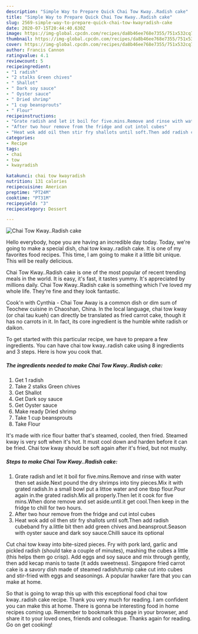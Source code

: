 ```yaml
---
description: "Simple Way to Prepare Quick Chai Tow Kway..Radish cake"
title: "Simple Way to Prepare Quick Chai Tow Kway..Radish cake"
slug: 2569-simple-way-to-prepare-quick-chai-tow-kwayradish-cake
date: 2020-07-15T20:44:40.630Z
image: https://img-global.cpcdn.com/recipes/da8b46ee768e7355/751x532cq70/chai-tow-kwayradish-cake-recipe-main-photo.jpg
thumbnail: https://img-global.cpcdn.com/recipes/da8b46ee768e7355/751x532cq70/chai-tow-kwayradish-cake-recipe-main-photo.jpg
cover: https://img-global.cpcdn.com/recipes/da8b46ee768e7355/751x532cq70/chai-tow-kwayradish-cake-recipe-main-photo.jpg
author: Francis Cannon
ratingvalue: 4.1
reviewcount: 5
recipeingredient:
- "1 radish"
- "2 stalks Green chives"
- " Shallot"
- " Dark soy sauce"
- " Oyster sauce"
- " Dried shrimp"
- "1 cup beansprouts"
- " Flour"
recipeinstructions:
- "Grate radish and let it boil for five.mins.Remove and rinse with water then set aside.Next pound the dry shrimps into tiny pieces.Mix it with grated radish.In a small bowl put a littoe water and one tbsp flour.Pour again in.the grated radish.Mix all properly.Then let it cook for five mins.When done remove and set aside.until.it get cool.Then keep in the fridge to chill for two hours."
- "After two hour remove from the fridge and cut intol cubes"
- "Heat wok add oil then stir fry shallots until soft.Then add radish cubeband fry a.little bit then add green chives and.beansprout.Season with oyster sauce and dark soy sauce.Chilli sauce its optional"
categories:
- Recipe
tags:
- chai
- tow
- kwayradish

katakunci: chai tow kwayradish 
nutrition: 131 calories
recipecuisine: American
preptime: "PT24M"
cooktime: "PT31M"
recipeyield: "3"
recipecategory: Dessert

---
```



![Chai Tow Kway..Radish cake](https://img-global.cpcdn.com/recipes/da8b46ee768e7355/751x532cq70/chai-tow-kwayradish-cake-recipe-main-photo.jpg)

Hello everybody, hope you are having an incredible day today. Today, we're going to make a special dish, chai tow kway..radish cake. It is one of my favorites food recipes. This time, I am going to make it a little bit unique. This will be really delicious.

Chai Tow Kway..Radish cake is one of the most popular of recent trending meals in the world. It is easy, it's fast, it tastes yummy. It's appreciated by millions daily. Chai Tow Kway..Radish cake is something which I've loved my whole life. They're fine and they look fantastic.

Cook&#39;n with Cynthia - Chai Tow Away is a common dish or dim sum of Teochew cuisine in Chaoshan, China. In the local language, chai tow kway (or chai tau kueh) can directly be translated as fried carrot cake, though it has no carrots in it. In fact, its core ingredient is the humble white radish or daikon.


To get started with this particular recipe, we have to prepare a few ingredients. You can have chai tow kway..radish cake using 8 ingredients and 3 steps. Here is how you cook that.

<!--inarticleads1-->

##### The ingredients needed to make Chai Tow Kway..Radish cake:

1. Get 1 radish
1. Take 2 stalks Green chives
1. Get  Shallot
1. Get  Dark soy sauce
1. Get  Oyster sauce
1. Make ready  Dried shrimp
1. Take 1 cup beansprouts
1. Take  Flour


It&#39;s made with rice flour batter that&#39;s steamed, cooled, then fried. Steamed kway is very soft when it&#39;s hot. It must cool down and harden before it can be fried. Chai tow kway should be soft again after it&#39;s fried, but not mushy. 

<!--inarticleads2-->

##### Steps to make Chai Tow Kway..Radish cake:

1. Grate radish and let it boil for five.mins.Remove and rinse with water then set aside.Next pound the dry shrimps into tiny pieces.Mix it with grated radish.In a small bowl put a littoe water and one tbsp flour.Pour again in.the grated radish.Mix all properly.Then let it cook for five mins.When done remove and set aside.until.it get cool.Then keep in the fridge to chill for two hours.
1. After two hour remove from the fridge and cut intol cubes
1. Heat wok add oil then stir fry shallots until soft.Then add radish cubeband fry a.little bit then add green chives and.beansprout.Season with oyster sauce and dark soy sauce.Chilli sauce its optional


Cut chai tow kway into bite-sized pieces. Fry with pork lard, garlic and pickled radish (should take a couple of minutes), mashing the cubes a little (this helps them go crisp). Add eggs and soy sauce and mix through gently, then add kecap manis to taste (it adds sweetness). Singapore fried carrot cake is a savory dish made of steamed radish/turnip cake cut into cubes and stir-fried with eggs and seasonings. A popular hawker fare that you can make at home. 

So that is going to wrap this up with this exceptional food chai tow kway..radish cake recipe. Thank you very much for reading. I am confident you can make this at home. There is gonna be interesting food in home recipes coming up. Remember to bookmark this page in your browser, and share it to your loved ones, friends and colleague. Thanks again for reading. Go on get cooking!
